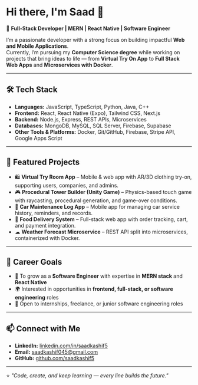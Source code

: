 # Hi there, I'm Saad 👋  

🚀 **Full-Stack Developer | MERN | React Native | Software Engineer**  

I’m a passionate developer with a strong focus on building impactful **Web and Mobile Applications**.  
Currently, I’m pursuing my **Computer Science degree** while working on projects that bring ideas to life — from **Virtual Try On App** to **Full Stack Web Apps** and **Microservices with Docker**.  

---

## 🛠️ Tech Stack  
- **Languages:** JavaScript, TypeScript, Python, Java, C++  
- **Frontend:** React, React Native (Expo), Tailwind CSS, Next.js  
- **Backend:** Node.js, Express, REST APIs, Microservices  
- **Databases:** MongoDB, MySQL, SQL Server, Firebase, Supabase
- **Other Tools & Platforms:** Docker, Git/GitHub, Firebase, Stripe API, Google Apps Script  

---

## 🌟 Featured Projects  
- 🛍 **Virtual Try Room App** – Mobile & web app with AR/3D clothing try-on, supporting users, companies, and admins.  
- 🎮 **Procedural Tower Builder (Unity Game)** – Physics-based touch game with raycasting, procedural generation, and game-over conditions.  
- 🚗 **Car Maintenance Log App** – Mobile app for managing car service history, reminders, and records.  
- 🍔 **Food Delivery System** – Full-stack web app with order tracking, cart, and payment integration.  
- ☁ **Weather Forecast Microservice** – REST API split into microservices, containerized with Docker.   

---

## 💼 Career Goals  
- 🎯 To grow as a **Software Engineer** with expertise in **MERN stack** and **React Native**  
- 🌍 Interested in opportunities in **frontend, full-stack, or software engineering** roles  
- 🤝 Open to internships, freelance, or junior software engineering roles  

---

## 📫 Connect with Me  
- **LinkedIn:** [linkedin.com/in/saadkashif5](#)  
- **Email:** saadkashif045@gmail.com
- **GitHub:** [github.com/saadkashif5](#)  

---

⭐️ *"Code, create, and keep learning — every line builds the future."*
